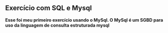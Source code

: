 
  <h2>Exercício com SQL e Mysql </h2>
<p><b>Esse foi meu primeiro exercício usando o MySql. O MySql é um SGBD para uso da linguagem de consulta estruturada mysql</b></p>
